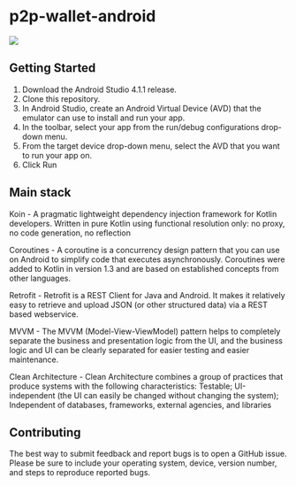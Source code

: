 # p2p-wallet-android

![](https://cdn.discordapp.com/attachments/737610668726812763/777332771600990259/wallets_android2x.png)

## Getting Started
1. Download the Android Studio 4.1.1 release.
2. Clone this repository.
3. In Android Studio, create an Android Virtual Device (AVD) that the emulator can use to install and run your app.
4. In the toolbar, select your app from the run/debug configurations drop-down menu.
5. From the target device drop-down menu, select the AVD that you want to run your app on.
6. Click Run  

## Main stack
Koin - A pragmatic lightweight dependency injection framework for Kotlin developers. Written in pure Kotlin using functional resolution only: no proxy, no code generation, no reflection

Coroutines - A coroutine is a concurrency design pattern that you can use on Android to simplify code that executes asynchronously. Coroutines were added to Kotlin in version 1.3 and are based on established concepts from other languages.

Retrofit - Retrofit is a REST Client for Java and Android. It makes it relatively easy to retrieve and upload JSON (or other structured data) via a REST based webservice.

MVVM - The MVVM (Model-View-ViewModel) pattern helps to completely separate the business and presentation logic from the UI, and the business logic and UI can be clearly separated for easier testing and easier maintenance.

Clean Architecture - Clean Architecture combines a group of practices that produce systems with the following characteristics: Testable; UI-independent (the UI can easily be changed without changing the system); Independent of databases, frameworks, external agencies, and libraries

## Contributing

The best way to submit feedback and report bugs is to open a GitHub issue. Please be sure to include your operating system, device, version number, and steps to reproduce reported bugs. 
